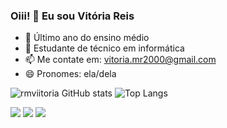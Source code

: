### Oiii! 👋 Eu sou Vitória Reis 

- 🧾 Último ano do ensino médio
- 🌱 Estudante de técnico em informática  
- 📫 Me contate em: vitoria.mr2000@gmail.com
- 😄 Pronomes: ela/dela
  
![rmviitoria GitHub stats](https://github-readme-stats.vercel.app/api?username=rmviitoria&show_icons=true&theme=rose_pine)
![Top Langs](https://github-readme-stats.vercel.app/api/top-langs/?username=rmviitoria&show_progress=true&theme=rose_pine)

<!-- ## -->
<div> 
  <a href="https://instagram.com/rmviitoria" target="_blank"><img src="https://img.shields.io/badge/-Instagram-%23E4405F?style=for-the-badge&logo=instagram&logoColor=white" target="_blank"></a>
  <a href = "mailto:vitoria.mr2000@gmail.com@gmail.com"><img src="https://img.shields.io/badge/-Gmail-%23333?style=for-the-badge&logo=gmail&logoColor=white" target="_blank"></a>
  <a href="https://https://www.linkedin.com/in/rmviitoria/" target="_blank"><img src="https://img.shields.io/badge/-LinkedIn-%230077B5?style=for-the-badge&logo=linkedin&logoColor=white" target="_blank"></a> 
</div>
